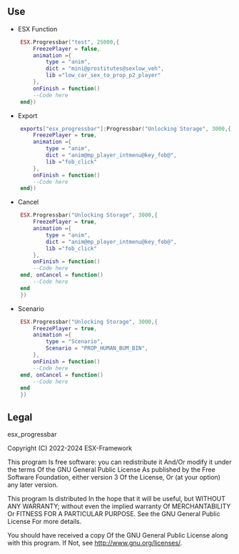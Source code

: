 ## Use

 * ESX Function
```lua
    ESX.Progressbar("test", 25000,{
        FreezePlayer = false, 
        animation ={
            type = "anim",
            dict = "mini@prostitutes@sexlow_veh", 
            lib ="low_car_sex_to_prop_p2_player" 
        }, 
        onFinish = function()
        --Code here
    end})

```

* Export
  
```lua
    exports["esx_progressbar"]:Progressbar("Unlocking Storage", 3000,{
        FreezePlayer = true, 
        animation ={
            type = "anim",
            dict = "anim@mp_player_intmenu@key_fob@", 
            lib ="fob_click"
        },
        onFinish = function()
        --Code here
    end})
```

* Cancel
  
```lua
    ESX.Progressbar("Unlocking Storage", 3000,{
        FreezePlayer = true, 
        animation ={
            type = "anim",
            dict = "anim@mp_player_intmenu@key_fob@", 
            lib ="fob_click"
        },
        onFinish = function()
        --Code here
    end, onCancel = function()
        --Code here
    end
    })
```

* Scenario
  
```lua
    ESX.Progressbar("Unlocking Storage", 3000,{
        FreezePlayer = true, 
        animation ={
            type = "Scenario",
            Scenario = "PROP_HUMAN_BUM_BIN", 
        },
        onFinish = function()
        --Code here
    end, onCancel = function()
        --Code here
    end
    })
```

## Legal

esx_progressbar

Copyright (C) 2022-2024 ESX-Framework

This program Is free software: you can redistribute it And/Or modify it under the terms Of the GNU General Public License As published by the Free Software Foundation, either version 3 Of the License, Or (at your option) any later version.

This program Is distributed In the hope that it will be useful, but WITHOUT ANY WARRANTY; without even the implied warranty Of MERCHANTABILITY Or FITNESS FOR A PARTICULAR PURPOSE. See the GNU General Public License For more details.

You should have received a copy Of the GNU General Public License along with this program. If Not, see <http://www.gnu.org/licenses/>.